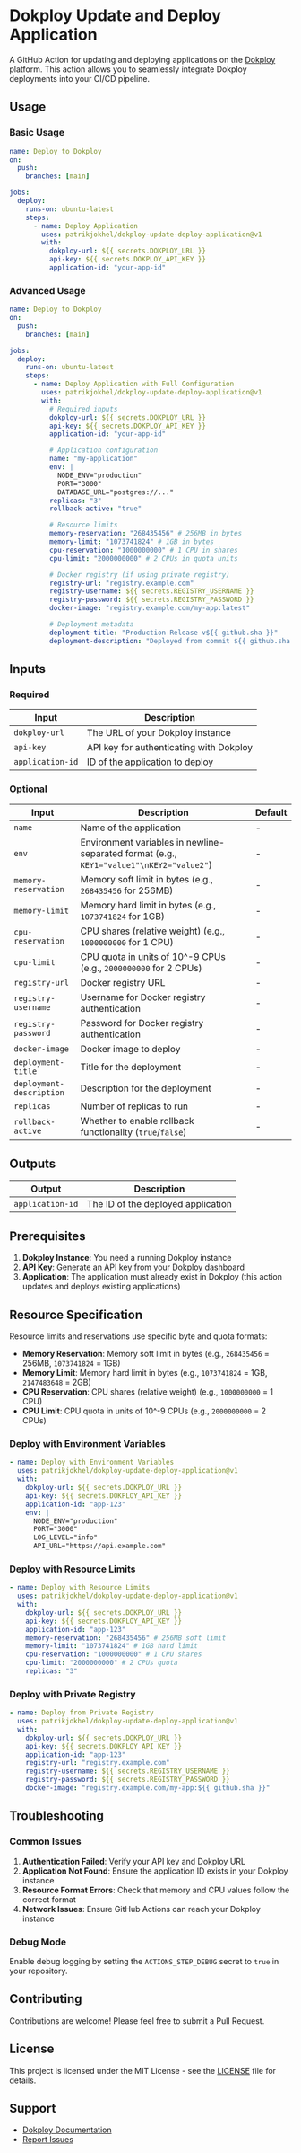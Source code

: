 # Dokploy Update and Deploy Application

A GitHub Action for updating and deploying applications on the [Dokploy](https://dokploy.com) platform. This action allows you to seamlessly integrate Dokploy deployments into your CI/CD pipeline.

## Usage

### Basic Usage

```yaml
name: Deploy to Dokploy
on:
  push:
    branches: [main]

jobs:
  deploy:
    runs-on: ubuntu-latest
    steps:
      - name: Deploy Application
        uses: patrikjokhel/dokploy-update-deploy-application@v1
        with:
          dokploy-url: ${{ secrets.DOKPLOY_URL }}
          api-key: ${{ secrets.DOKPLOY_API_KEY }}
          application-id: "your-app-id"
```

### Advanced Usage

```yaml
name: Deploy to Dokploy
on:
  push:
    branches: [main]

jobs:
  deploy:
    runs-on: ubuntu-latest
    steps:
      - name: Deploy Application with Full Configuration
        uses: patrikjokhel/dokploy-update-deploy-application@v1
        with:
          # Required inputs
          dokploy-url: ${{ secrets.DOKPLOY_URL }}
          api-key: ${{ secrets.DOKPLOY_API_KEY }}
          application-id: "your-app-id"

          # Application configuration
          name: "my-application"
          env: |
            NODE_ENV="production"
            PORT="3000"
            DATABASE_URL="postgres://..."
          replicas: "3"
          rollback-active: "true"

          # Resource limits
          memory-reservation: "268435456" # 256MB in bytes
          memory-limit: "1073741824" # 1GB in bytes
          cpu-reservation: "1000000000" # 1 CPU in shares
          cpu-limit: "2000000000" # 2 CPUs in quota units

          # Docker registry (if using private registry)
          registry-url: "registry.example.com"
          registry-username: ${{ secrets.REGISTRY_USERNAME }}
          registry-password: ${{ secrets.REGISTRY_PASSWORD }}
          docker-image: "registry.example.com/my-app:latest"

          # Deployment metadata
          deployment-title: "Production Release v${{ github.sha }}"
          deployment-description: "Deployed from commit ${{ github.sha }}"
```

## Inputs

### Required

| Input            | Description                             |
| ---------------- | --------------------------------------- |
| `dokploy-url`    | The URL of your Dokploy instance        |
| `api-key`        | API key for authenticating with Dokploy |
| `application-id` | ID of the application to deploy         |

### Optional

| Input                    | Description                                                                              | Default |
| ------------------------ | ---------------------------------------------------------------------------------------- | ------- |
| `name`                   | Name of the application                                                                  | -       |
| `env`                    | Environment variables in newline-separated format (e.g., `KEY1="value1"\nKEY2="value2"`) | -       |
| `memory-reservation`     | Memory soft limit in bytes (e.g., `268435456` for 256MB)                                 | -       |
| `memory-limit`           | Memory hard limit in bytes (e.g., `1073741824` for 1GB)                                  | -       |
| `cpu-reservation`        | CPU shares (relative weight) (e.g., `1000000000` for 1 CPU)                              | -       |
| `cpu-limit`              | CPU quota in units of 10^-9 CPUs (e.g., `2000000000` for 2 CPUs)                         | -       |
| `registry-url`           | Docker registry URL                                                                      | -       |
| `registry-username`      | Username for Docker registry authentication                                              | -       |
| `registry-password`      | Password for Docker registry authentication                                              | -       |
| `docker-image`           | Docker image to deploy                                                                   | -       |
| `deployment-title`       | Title for the deployment                                                                 | -       |
| `deployment-description` | Description for the deployment                                                           | -       |
| `replicas`               | Number of replicas to run                                                                | -       |
| `rollback-active`        | Whether to enable rollback functionality (`true`/`false`)                                | -       |

## Outputs

| Output           | Description                        |
| ---------------- | ---------------------------------- |
| `application-id` | The ID of the deployed application |

## Prerequisites

1. **Dokploy Instance**: You need a running Dokploy instance
2. **API Key**: Generate an API key from your Dokploy dashboard
3. **Application**: The application must already exist in Dokploy (this action updates and deploys existing applications)

## Resource Specification

Resource limits and reservations use specific byte and quota formats:

- **Memory Reservation**: Memory soft limit in bytes (e.g., `268435456` = 256MB, `1073741824` = 1GB)
- **Memory Limit**: Memory hard limit in bytes (e.g., `1073741824` = 1GB, `2147483648` = 2GB)
- **CPU Reservation**: CPU shares (relative weight) (e.g., `1000000000` = 1 CPU)
- **CPU Limit**: CPU quota in units of 10^-9 CPUs (e.g., `2000000000` = 2 CPUs)

### Deploy with Environment Variables

```yaml
- name: Deploy with Environment Variables
  uses: patrikjokhel/dokploy-update-deploy-application@v1
  with:
    dokploy-url: ${{ secrets.DOKPLOY_URL }}
    api-key: ${{ secrets.DOKPLOY_API_KEY }}
    application-id: "app-123"
    env: |
      NODE_ENV="production"
      PORT="3000"
      LOG_LEVEL="info"
      API_URL="https://api.example.com"
```

### Deploy with Resource Limits

```yaml
- name: Deploy with Resource Limits
  uses: patrikjokhel/dokploy-update-deploy-application@v1
  with:
    dokploy-url: ${{ secrets.DOKPLOY_URL }}
    api-key: ${{ secrets.DOKPLOY_API_KEY }}
    application-id: "app-123"
    memory-reservation: "268435456" # 256MB soft limit
    memory-limit: "1073741824" # 1GB hard limit
    cpu-reservation: "1000000000" # 1 CPU shares
    cpu-limit: "2000000000" # 2 CPUs quota
    replicas: "3"
```

### Deploy with Private Registry

```yaml
- name: Deploy from Private Registry
  uses: patrikjokhel/dokploy-update-deploy-application@v1
  with:
    dokploy-url: ${{ secrets.DOKPLOY_URL }}
    api-key: ${{ secrets.DOKPLOY_API_KEY }}
    application-id: "app-123"
    registry-url: "registry.example.com"
    registry-username: ${{ secrets.REGISTRY_USERNAME }}
    registry-password: ${{ secrets.REGISTRY_PASSWORD }}
    docker-image: "registry.example.com/my-app:${{ github.sha }}"
```

## Troubleshooting

### Common Issues

1. **Authentication Failed**: Verify your API key and Dokploy URL
2. **Application Not Found**: Ensure the application ID exists in your Dokploy instance
3. **Resource Format Errors**: Check that memory and CPU values follow the correct format
4. **Network Issues**: Ensure GitHub Actions can reach your Dokploy instance

### Debug Mode

Enable debug logging by setting the `ACTIONS_STEP_DEBUG` secret to `true` in your repository.

## Contributing

Contributions are welcome! Please feel free to submit a Pull Request.

## License

This project is licensed under the MIT License - see the [LICENSE](LICENSE) file for details.

## Support

- [Dokploy Documentation](https://dokploy.com/docs)
- [Report Issues](https://github.com/patrikjokhel/dokploy-update-deploy-application/issues)
